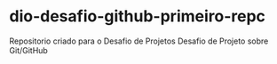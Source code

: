 # dio-desafio-github-primeiro-repc
Repositorio criado para o Desafio de Projetos 
Desafio de Projeto sobre Git/GitHub
